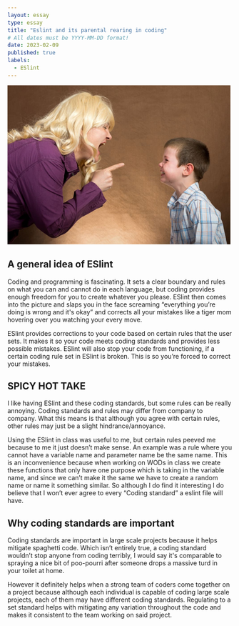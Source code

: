 ```yaml
---
layout: essay
type: essay
title: "Eslint and its parental rearing in coding"
# All dates must be YYYY-MM-DD format!
date: 2023-02-09
published: true
labels:
  - ESlint
---
```


<img width="500px" class="rounded float-start pe-4" src="../img/eslint-reflection/mom-yelling-at-child.jpg">

## A general idea of ESlint
Coding and programming is fascinating. It sets a clear boundary and rules on what you can and cannot do in each language, but coding provides enough freedom for you to create whatever you please. ESlint then comes into the picture and slaps you in the face screaming “everything you’re doing is wrong and it's okay” and corrects all your mistakes like a tiger mom hovering over you watching your every move. 

ESlint provides corrections to your code based on certain rules that the user sets. It makes it so your code meets coding standards and provides less possible mistakes. ESlint will also stop your code from functioning, if a certain coding rule set in ESlint is broken. This is so you’re forced to correct your mistakes.

## SPICY HOT TAKE
I like having ESlint and these coding standards, but some rules can be really annoying. Coding standards and rules may differ from company to company. What this means is that although you agree with certain rules, other rules may just be a slight hindrance/annoyance. 

Using the ESlint in class was useful to me, but certain rules peeved me because to me it just doesn’t make sense. An example was a rule where you cannot have a variable name and parameter name be the same name. This is an inconvenience because when working on WODs in class we create these functions that only have one purpose which is taking in the variable name, and since we can’t make it the same we have to create a random name or name it something similar. So although I do find it interesting I do believe that I won’t ever agree to every “Coding standard” a eslint file will have.

## Why coding standards are important
Coding standards are important in large scale projects because it helps mitigate spaghetti code. Which isn’t entirely true, a coding standard wouldn’t stop anyone from coding terribly, I would say it's comparable to spraying a nice bit of poo-pourri after someone drops a massive turd in your toilet at home. 

However it definitely helps when a strong team of coders come together on a project because although each individual is capable of coding large scale projects, each of them may have different coding standards. Regulating to a set standard helps with mitigating any variation throughout the code and makes it consistent to the team working on said project.


